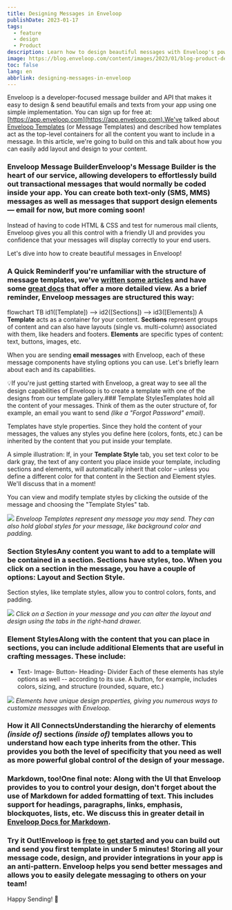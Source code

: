 ```yaml
---
title: Designing Messages in Enveloop
publishDate: 2023-01-17
tags:
  - feature
  - design
  - Product
description: Learn how to design beautiful messages with Enveloop's powerful, but easy-to-use message builder.
image: https://blog.enveloop.com/content/images/2023/01/blog-product-designing-messages-post-alt.png
toc: false
lang: en
abbrlink: designing-messages-in-enveloop
---
```


Enveloop is a developer-focused message builder and API that makes it easy to design &amp; send beautiful emails and texts from your app using one simple implementation. You can sign up for free at: [https://app.enveloop.com](https://app.enveloop.com).We've talked about [Enveloop Templates](https://blog.enveloop.com/enveloop-templates/) (or Message Templates) and described how templates act as the top-level containers for all the content you want to include in a message. In this article, we're going to build on this and talk about how you can easily add layout and design to your content.

### Enveloop Message BuilderEnveloop's Message Builder is the heart of our service, allowing developers to effortlessly build out transactional messages that would normally be coded inside your app. You can create both text-only (SMS, MMS) messages as well as messages that support design elements — email for now, but more coming soon!

Instead of having to code HTML &amp; CSS and test for numerous mail clients, Enveloop gives you all this control with a friendly UI and provides you confidence that your messages will display correctly to your end users.

Let's dive into how to create beautiful messages in Enveloop!

### A Quick ReminderIf you're unfamiliar with the structure of message templates, we've [written some articles](https://blog.enveloop.com/enveloop-templates/) and have some [great docs](https://docs.enveloop.com) that offer a more detailed view. As a brief reminder, Enveloop messages are structured this way:

   flowchart TB
      id1([Template]) --> id2([Sections]) --> id3([Elements])
A **Template** acts as a container for your content. **Sections** represent groups of content and can also have layouts (single vs. multi-column) associated with them, like headers and footers. **Elements** are specific types of content: text, buttons, images, etc.

When you are sending **email** **messages** with Enveloop, each of these message components have styling options you can use. Let's briefly learn about each and its capabilities.

💡If you're just getting started with Enveloop, a great way to see all the design capabilities of Enveloop is to create a template with one of the designs from our template gallery.### Template StylesTemplates hold all the content of your messages. Think of them as the outer structure of, for example, an email you want to send *(like a "Forgot Password" email)*. 

Templates have style properties. Since they hold the content of your messages, the values any styles you define here (colors, fonts, etc.) can be inherited by the content that you put inside your template. 

A simple illustration: If, in your **Template Style** tab, you set text color to be dark gray, the text of any content you place inside your template, including sections and elements, will automatically inherit that color – unless you define a different color for that content in the Section and Element styles. We'll discuss that in a moment!

You can view and modify template styles by clicking the outside of the message and choosing the "Template Styles" tab.

![](https://blog.enveloop.com/content/images/2023/01/Screenshot-2023-01-17-at-2.46.31-PM.png)
*Enveloop Templates represent any message you may send. They can also hold global styles for your message, like background color and padding.*
### Section StylesAny content you want to add to a template will be contained in a section. Sections have styles, too. When you click on a section in the message, you have a couple of options: **Layout** and **Section Style**.

Section styles, like template styles, allow you to control colors, fonts, and padding.

![](https://blog.enveloop.com/content/images/2023/01/Screenshot-2023-01-17-at-2.49.46-PM.png)
*Click on a Section in your message and you can alter the layout and design using the tabs in the right-hand drawer.*
### Element StylesAlong with the content that you can place in sections, you can include additional Elements that are useful in crafting messages. These include:

- Text- Image- Button- Heading- Divider
Each of these elements has style options as well -- according to its use. A button, for example, includes colors, sizing, and structure (rounded, square, etc.)

![](https://blog.enveloop.com/content/images/2023/01/Screenshot-2023-01-17-at-2.54.13-PM.png)
*Elements have unique design properties, giving you numerous ways to customize messages with Enveloop.*
### How it All ConnectsUnderstanding the hierarchy of **elements** *(inside of)* **sections** *(inside of)* **templates** allows you to understand how each type inherits from the other. This provides you both the level of specificity that you need as well as more powerful global control of the design of your message.

### Markdown, too!One final note: Along with the UI that Enveloop provides to you to control your design, don't forget about the use of Markdown for added formatting of text. This includes support for headings, paragraphs, links, emphasis, blockquotes, lists, etc. We discuss this in greater detail in [Enveloop Docs for Markdown](https://docs.enveloop.com/product-guides/markdown-for-formatting).

### Try it Out!Enveloop is [**free to get started**](https://app.enveloop.com) and you can build out and send you first template in under 5 minutes! Storing all your message code, design, and provider integrations in your app is an anti-pattern. Enveloop helps you send better messages and allows you to easily delegate messaging to others on your team!

Happy Sending! 🚀
